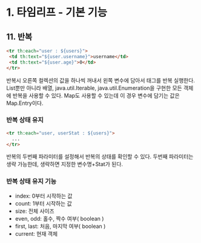 # 1. 타임리프 - 기본 기능
## 11. 반복
```html
<tr th:each="user : ${users}">
 <td th:text="${user.username}">username</td>
 <td th:text="${user.age}">0</td>
</tr>
```
반복시 오른쪽 컬렉션의 값을 하나씩 꺼내서 왼쪽 변수에 담아서 태그를 반복 실행한다.
List뿐만 아니라 배열, java.util.Iterable, java.util.Enumeration을 구현한 모든 객체에 반복을 사용할 수 있다.
Map도 사용할 수 있는데 이 경우 변수에 담기는 값은 Map.Entry이다.

### 반복 상태 유지
```html
<tr th:each="user, userStat : ${users}">
  ...
</tr>
```
반복의 두번째 파라미터를 설정해서 반복의 상태를 확인할 수 있다.
두번째 파라미터는 생략 가능한데, 생략하면 지정한 변수명+Stat가 된다.

### 반복 상태 유지 기능
- index: 0부터 시작하는 값
- count: 1부터 시작하는 값
- size: 전체 사이즈
- even, odd: 홀수, 짝수 여부( boolean )
- first, last: 처음, 마지막 여부( boolean )
- current: 현재 객체
